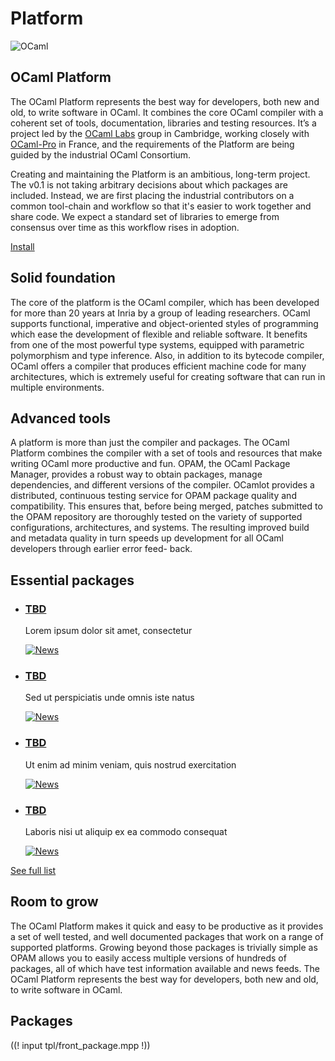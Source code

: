 <!-- ((! set title OCaml Platform !)) ((! set platform !)) -->

<div class="container">
    <h1>Platform</h1>
    <div class="row">
        <div id="platform-logo" class="span2">
            <img src="/img/ocaml-large.png" alt="OCaml">
        </div>
        <section id="platform-leader" class="span7">
            <h1>OCaml Platform</h1>
            <p>The OCaml Platform represents the best way for developers, both new and old, to write software in OCaml. It combines the core OCaml compiler with a coherent set of tools, documentation, libraries and testing resources. It’s a project led by the <a href="/community/support">OCaml Labs</a> group in Cambridge, working closely with <a href="/community/support">OCaml-Pro</a> in France, and the requirements of the Platform are being guided by the industrial OCaml Consortium.</p>
            <p>Creating and maintaining the Platform is an ambitious, long-term project. The v0.1 is not taking arbitrary decisions about which packages are included. Instead, we are first placing the industrial contributors on a common tool-chain and workflow so that it's easier to work together and share code. We expect a standard set of libraries to emerge from consensus over time as this workflow rises in adoption.</p>
        </section>
        <div id="platform-download" class="span3">
            <p><a href="/docs/install" class="btn">Install</a></p>
            <p>
                <!-- <a href="#">Other systems</a> |
                <a href="#">What's new?</a> -->
            </p>
        </div>
    </div>
    <div class="row">
        <section class="span4 condensed">
            <h1 class="ruled">Solid foundation</h1>
            <p>The core of the platform is the OCaml compiler, which has been developed for more than 20 years at Inria by a group of leading researchers.  OCaml supports functional, imperative and object-oriented styles of programming which ease the development of flexible and reliable software.  It benefits from one of the most powerful type systems, equipped with parametric polymorphism and type inference.  Also, in addition to its bytecode compiler, OCaml offers a compiler that produces efficient machine code for many architectures, which is extremely useful for creating software that can run in multiple environments.</p>
        </section>
        <section class="span4 condensed">
            <h1 class="ruled">Advanced tools</h1>
            <p>A platform is more than just the compiler and packages. The OCaml Platform combines the compiler with a set of tools and resources that make writing OCaml more productive and fun.  OPAM, the OCaml Package Manager, provides a robust way to obtain packages, manage dependencies, and different versions of the compiler.  OCamlot provides a distributed, continuous testing service for OPAM package quality and compatibility.  This ensures that, before being merged, patches submitted to the OPAM repository are thoroughly tested on the variety of supported configurations, architectures, and systems. The resulting improved build and metadata quality in turn speeds up development for all OCaml developers through earlier error feed- back.</p>
        </section>
        <section class="span4 condensed">
            <h1 class="ruled">Essential packages</h1>
    <ul class="news-feed">
                <li>
                    <article>
                        <h1><a href="/pkg/TBD">TBD</a></h1>
                        <p>Lorem ipsum dolor sit amet, consectetur</p>
                        <a href="/pkg/TBD">
                            <img src="/img/news.png" alt="News">
                        </a>
                    </article>
                </li>
                <li>
                    <article>
                        <h1><a href="/pkg/TBD">TBD</a></h1>
                        <p>Sed ut perspiciatis unde omnis iste natus</p>
                        <a href="/pkg/TBD">
                            <img src="/img/news.png" alt="News">
                        </a>
                    </article>
                </li>
                <li>
                    <article>
                        <h1><a href="/pkg/TBD">TBD</a></h1>
                        <p>Ut enim ad minim veniam, quis nostrud exercitation</p>
                        <a href="/pkg/TBD">
                            <img src="/img/news.png" alt="News">
                        </a>
                    </article>
                </li>
                <li>
                    <article>
                        <h1><a href="/pkg/TBD">TBD</a></h1>
                        <p>Laboris nisi ut aliquip ex ea commodo consequat</p>
                        <a href="/pkg/TBD">
                            <img src="/img/news.png" alt="News">
                        </a>
                    </article>
                </li>
            </ul>
            <footer>
                <p><a href="#">See full list</a></p>
            </footer>
        </section>
    </div>
    <div class="row">
        <section class="span4 condensed">
            <h1 class="ruled">Room to grow</h1>
            <p>The OCaml Platform makes it quick and easy to be productive as it provides a set of well tested, and well documented packages that work on a range of supported platforms.  Growing beyond those packages is trivially simple as OPAM allows you to easily access multiple versions of hundreds of packages, all of which have test information available and news feeds.  The  OCaml Platform represents the best way for developers, both new and old, to write software in OCaml.</p>
        </section>
        <section class="span8 condensed">
            <h1>Packages</h1>
        ((! input tpl/front_package.mpp !))
        </section>
    </div>
</div>

